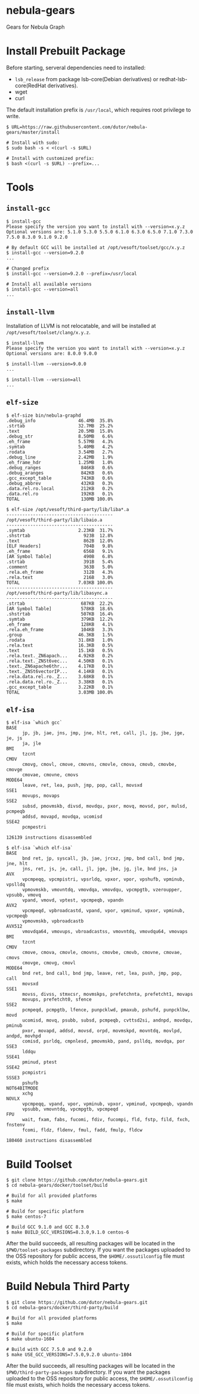 # nebula-gears
Gears for Nebula Graph

# Install Prebuilt Package

Before starting, serveral dependencies need to installed:
 * `lsb_release` from package lsb-core(Debian derivatives) or redhat-lsb-core(RedHat derivatives).
 * wget
 * curl

The default installation prefix is `/usr/local`, which requires root privilege to write.

```shell
$ URL=https://raw.githubusercontent.com/dutor/nebula-gears/master/install

# Install with sudo:
$ sudo bash -s < <(curl -s $URL)

# Install with customized prefix:
$ bash <(curl -s $URL) --prefix=...
```

# Tools

## `install-gcc`
```shell
$ install-gcc
Please specify the version you want to install with --version=x.y.z
Optional versions are: 5.1.0 5.3.0 5.5.0 6.1.0 6.3.0 6.5.0 7.1.0 7.3.0 7.5.0 8.3.0 9.1.0 9.2.0

# By default GCC will be installed at /opt/vesoft/toolset/gcc/x.y.z
$ install-gcc --version=9.2.0
...

# Changed prefix
$ install-gcc --version=9.2.0 --prefix=/usr/local

# Install all available versions
$ install-gcc --version=all
...
```

## `install-llvm`
Installation of LLVM is not relocatable, and will be installed at `/opt/vesoft/toolset/clang/x.y.z`.
```shell
$ install-llvm
Please specify the version you want to install with --version=x.y.z
Optional versions are: 8.0.0 9.0.0

$ install-llvm --version=9.0.0
...

$ install-llvm --version=all
...
```

## `elf-size`
```shell
$ elf-size bin/nebula-graphd
.debug_info                46.4MB  35.8%
.strtab                    32.7MB  25.2%
.text                      20.5MB  15.8%
.debug_str                 8.50MB   6.6%
.eh_frame                  5.57MB   4.3%
.symtab                    5.40MB   4.2%
.rodata                    3.54MB   2.7%
.debug_line                2.42MB   1.9%
.eh_frame_hdr              1.25MB   1.0%
.debug_ranges               846KB   0.6%
.debug_aranges              842KB   0.6%
.gcc_except_table           743KB   0.6%
.debug_abbrev               432KB   0.3%
.data.rel.ro.local          212KB   0.2%
.data.rel.ro                192KB   0.1%
TOTAL                       130MB 100.0%

$ elf-size /opt/vesoft/third-party/lib/liba*.a
----------------------------------------
/opt/vesoft/third-party/lib/libaio.a
----------------------------------------
.symtab                    2.23KB  31.7%
.shstrtab                    923B  12.8%
.text                        862B  12.0%
[ELF Headers]                704B   9.8%
.eh_frame                    656B   9.1%
[AR Symbol Table]            490B   6.8%
.strtab                      391B   5.4%
.comment                     363B   5.0%
.rela.eh_frame               312B   4.3%
.rela.text                   216B   3.0%
TOTAL                      7.03KB 100.0%
----------------------------------------
/opt/vesoft/third-party/lib/libasync.a
----------------------------------------
.strtab                     687KB  22.2%
[AR Symbol Table]           578KB  18.6%
.shstrtab                   507KB  16.4%
.symtab                     379KB  12.2%
.eh_frame                   128KB   4.1%
.rela.eh_frame              104KB   3.3%
.group                     46.3KB   1.5%
.rodata                    31.8KB   1.0%
.rela.text                 16.3KB   0.5%
.text                      15.1KB   0.5%
.rela.text._ZN6apach...    4.92KB   0.2%
.rela.text._ZNSt6vec...    4.50KB   0.1%
.text._ZN6apache6thr...    4.17KB   0.1%
.text._ZNSt6vectorIP...    4.14KB   0.1%
.rela.data.rel.ro._Z...    3.68KB   0.1%
.rela.data.rel.ro._Z...    3.38KB   0.1%
.gcc_except_table          3.22KB   0.1%
TOTAL                      3.03MB 100.0%
```

## `elf-isa`
```shell
$ elf-isa `which gcc`
BASE
      jp, jb, jae, jns, jmp, jne, hlt, ret, call, jl, jg, jbe, jge, je, js
      ja, jle
BMI
      tzcnt
CMOV
      cmovg, cmovl, cmove, cmovns, cmovle, cmova, cmovb, cmovbe, cmovge
      cmovae, cmovne, cmovs
MODE64
      leave, ret, lea, push, jmp, pop, call, movsxd
SSE1
      movups, movaps
SSE2
      subsd, pmovmskb, divsd, movdqu, pxor, movq, movsd, por, mulsd, pcmpeqb
      addsd, movapd, movdqa, ucomisd
SSE42
      pcmpestri

126139 instructions disassembled

$ elf-isa `which elf-isa`
BASE
      bnd ret, jp, syscall, jb, jae, jrcxz, jmp, bnd call, bnd jmp, jne, hlt
      jns, ret, js, je, call, jl, jge, jbe, jg, jle, bnd jns, ja
AVX
      vpcmpeqq, vpcmpistri, vpsrldq, vpxor, vpor, vpshufb, vpminub, vpslldq
      vpmovmskb, vmovntdq, vmovdqa, vmovdqu, vpcmpgtb, vzeroupper, vpsubb, vmovq
      vpand, vmovd, vptest, vpcmpeqb, vpandn
AVX2
      vpcmpeqd, vpbroadcastd, vpand, vpor, vpminud, vpxor, vpminub, vpcmpeqb
      vpmovmskb, vpbroadcastb
AVX512
      vmovdqa64, vmovups, vbroadcastss, vmovntdq, vmovdqu64, vmovaps
BMI
      tzcnt
CMOV
      cmove, cmova, cmovle, cmovns, cmovbe, cmovb, cmovne, cmovae, cmovs
      cmovge, cmovg, cmovl
MODE64
      bnd ret, bnd call, bnd jmp, leave, ret, lea, push, jmp, pop, call
      movsxd
SSE1
      movss, divss, stmxcsr, movmskps, prefetchnta, prefetcht1, movaps
      movups, prefetcht0, sfence
SSE2
      pcmpeqd, pcmpgtb, lfence, punpcklwd, pmaxub, pshufd, punpcklbw, movd
      ucomisd, movq, psubb, subsd, pcmpeqb, cvttsd2si, andnpd, movdqu, pminub
      pxor, movapd, addsd, movsd, orpd, movmskpd, movntdq, movlpd, andpd, movhpd
      comisd, psrldq, cmpnlesd, pmovmskb, pand, pslldq, movdqa, por
SSE3
      lddqu
SSE41
      pminud, ptest
SSE42
      pcmpistri
SSSE3
      pshufb
NOT64BITMODE
      xchg
NOVLX
      vpcmpeqq, vpand, vpor, vpminub, vpxor, vpminud, vpcmpeqb, vpandn
      vpsubb, vmovntdq, vpcmpgtb, vpcmpeqd
FPU
      wait, fxam, fabs, fucomi, fdiv, fucompi, fld, fstp, fild, fxch, fnstenv
      fcomi, fldz, fldenv, fmul, fadd, fmulp, fldcw

180460 instructions disassembled
```


# Build Toolset
```shell
$ git clone https://github.com/dutor/nebula-gears.git
$ cd nebula-gears/docker/toolset/build

# Build for all provided platforms
$ make

# Build for specific platform
$ make centos-7

# Build GCC 9.1.0 and GCC 8.3.0
$ make BUILD_GCC_VERSIONS=8.3.0,9.1.0 centos-6
```

After the build succeeds, all resulting packages will be located in the `$PWD/toolset-packages` subdirectory. If you want the packages uploaded to the OSS repository for public access, the `$HOME/.ossutilconfig` file must exists, which holds the necessary access tokens.

# Build Nebula Third Party
```shell
$ git clone https://github.com/dutor/nebula-gears.git
$ cd nebula-gears/docker/third-party/build

# Build for all provided platforms
$ make

# Build for specific platform
$ make ubuntu-1604

# Build with GCC 7.5.0 and 9.2.0
$ make USE_GCC_VERSIONS=7.5.0,9.2.0 ubuntu-1804
```

After the build succeeds, all resulting packages will be located in the `$PWD/third-party-packages` subdirectory. If you want the packages uploaded to the OSS repository for public access, the `$HOME/.ossutilconfig` file must exists, which holds the necessary access tokens.
